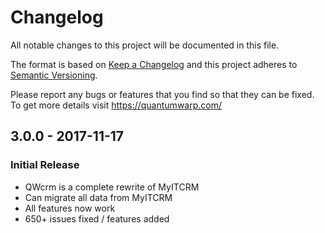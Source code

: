 # Changelog
All notable changes to this project will be documented in this file.

The format is based on [Keep a Changelog](http://keepachangelog.com/en/1.0.0/)
and this project adheres to [Semantic Versioning](http://semver.org/spec/v2.0.0.html).

Please report any bugs or features that you find so that they can be fixed.
To get more details visit https://quantumwarp.com/

## 3.0.0 - 2017-11-17
### Initial Release
- QWcrm is a complete rewrite of MyITCRM
- Can migrate all data from MyITCRM
- All features now work
- 650+ issues fixed / features added